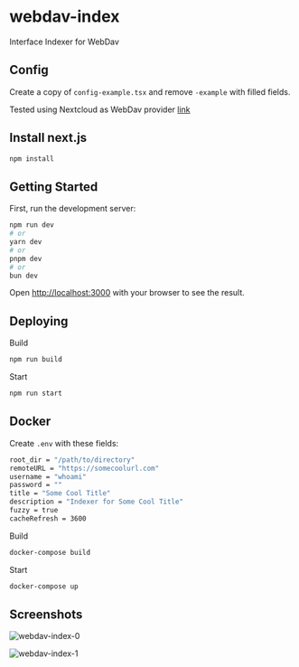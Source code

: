 # webdav-index

Interface Indexer for WebDav

## Config

Create a copy of `config-example.tsx` and remove `-example` with filled fields.

Tested using Nextcloud as WebDav provider [link](https://docs.nextcloud.com/server/latest/user_manual/en/files/access_webdav.html#accessing-public-shares-over-webdav)

## Install next.js

```bash
npm install
```

## Getting Started

First, run the development server:

```bash
npm run dev
# or
yarn dev
# or
pnpm dev
# or
bun dev
```

Open [http://localhost:3000](http://localhost:3000) with your browser to see the result.

## Deploying

Build

```bash
npm run build
```

Start

```bash
npm run start
```

## Docker

Create `.env` with these fields:

```bash
root_dir = "/path/to/directory"
remoteURL = "https://somecoolurl.com"
username = "whoami"
password = ""
title = "Some Cool Title"
description = "Indexer for Some Cool Title"
fuzzy = true
cacheRefresh = 3600
```

Build

```bash
docker-compose build
```

Start

```bash
docker-compose up
```

## Screenshots

![webdav-index-0](https://github.com/user-attachments/assets/53ec1b9b-15c7-4ce8-a6f9-7b97068d7763)

![webdav-index-1](https://github.com/user-attachments/assets/ec2f99b3-5e01-41ce-9ce3-321c012d44c4)
